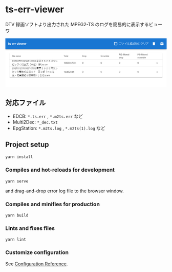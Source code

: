 # ts-err-viewer
DTV 録画ソフトより出力された MPEG2-TS のログを簡易的に表示するビューワ

![スクリーンショット](README_capture.png)

## 対応ファイル
* EDCB: `*.ts.err` , `*.m2ts.err` など
* Multi2Dec: `*_dec.txt`
* EpgStation: `*.m2ts.log` , `*.m2ts(1).log` など

## Project setup
```
yarn install
```

### Compiles and hot-reloads for development
```
yarn serve
```
and drag-and-drop error log file to the browser window.

### Compiles and minifies for production
```
yarn build
```

### Lints and fixes files
```
yarn lint
```

### Customize configuration
See [Configuration Reference](https://cli.vuejs.org/config/).
